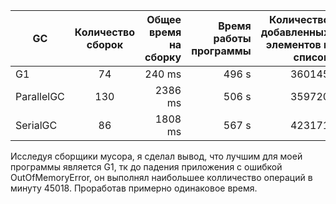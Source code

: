 | GC       | Количество сборок | Общее время на сборку | Время работы программы | Количество добавленных элементов в список  | Операции в минуту|
| -----    |:-----------------:| ---------------------:| ----------------------:| ------------------------------------------:|------------------|
|G1        |         74        |        240 ms         |           496 s        |           360145                           |    45018         |     
|ParallelGC|         130       |        2386 ms        |           506 s        |           359720                           |    44965         |
|SerialGC  |         86        |        1808 ms        |           567 s        |           423171                           |    44780         |


Исследуя сборщики мусора, я сделал вывод, что лучшим для моей программы является G1, тк до падения приложения с ошибкой OutOfMemoryError,
он выполнял наибольшее колличество операций в минуту 45018. Проработав примерно одинаковое время.
